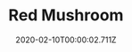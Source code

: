 ---
templateKey: blog-post
title: Red Mushroom
type: forage
description: A spotted mushroom sometimes found in caves.
featuredpost: false
date: 2020-02-10T00:00:02.711Z
featuredimage: /img/Red_Mushroom.png
sellPrice: 75
tags:
  - Spring
  - Summer
  - The Mines
  - Farm
  - Secret Woods
  - Dye Bundle
  - Exotic Foraging Bundle
  - Life Elixir
---
